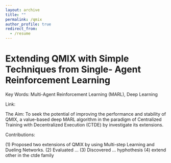 ```yaml
---
layout: archive
title: ""
permalink: /qmix
author_profile: true
redirect_from:
  - /resume
---
```


Extending QMIX with Simple Techniques from Single- Agent Reinforcement Learning
======

Key Words: Multi-Agent Reinforcement Learning (MARL), Deep Learning

Link: 

The Aim: To seek the potential of improving the performance and stability of QMIX, a value-based deep MARL algorithm in the paradigm of Centralized Training with Decentralized Execution (CTDE) by investigate its extensions.

Contributions: 

(1) Proposed two extensions of QMIX by using Multi-step Learning and Dueling Networks.
(2) Evaluated ...
(3) Discovered ... hyphothesis
(4) extend other in the ctde family

